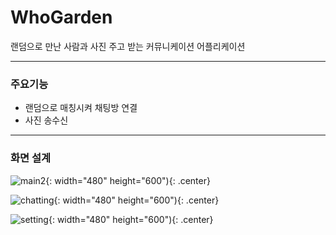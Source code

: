 # WhoGarden
랜덤으로 만난 사람과 사진 주고 받는 커뮤니케이션 어플리케이션
*****
### 주요기능
* 랜덤으로 매칭시켜 채팅방 연결
* 사진 송수신
* * *

### 화면 설계
![main2](https://user-images.githubusercontent.com/41279544/103504009-7d0e8b00-4e99-11eb-9d64-2088f56d8b3e.png){: width="480" height="600"){: .center}

![chatting](https://user-images.githubusercontent.com/41279544/103504014-83046c00-4e99-11eb-9695-821da7014923.png){: width="480" height="600"){: .center}

![setting](https://user-images.githubusercontent.com/41279544/103504016-85ff5c80-4e99-11eb-99c6-447fb5e772af.png){: width="480" height="600"){: .center}


